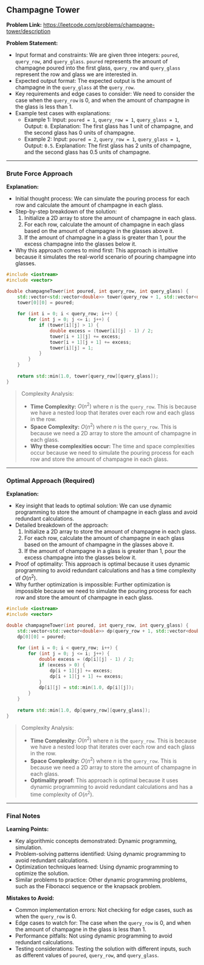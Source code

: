 ## Champagne Tower
**Problem Link:** https://leetcode.com/problems/champagne-tower/description

**Problem Statement:**
- Input format and constraints: We are given three integers: `poured`, `query_row`, and `query_glass`. `poured` represents the amount of champagne poured into the first glass, `query_row` and `query_glass` represent the row and glass we are interested in.
- Expected output format: The expected output is the amount of champagne in the `query_glass` at the `query_row`.
- Key requirements and edge cases to consider: We need to consider the case when the `query_row` is 0, and when the amount of champagne in the glass is less than 1.
- Example test cases with explanations:
  - Example 1: Input: `poured = 1`, `query_row = 1`, `query_glass = 1`, Output: `0`. Explanation: The first glass has 1 unit of champagne, and the second glass has 0 units of champagne.
  - Example 2: Input: `poured = 2`, `query_row = 1`, `query_glass = 1`, Output: `0.5`. Explanation: The first glass has 2 units of champagne, and the second glass has 0.5 units of champagne.

---

### Brute Force Approach

**Explanation:**
- Initial thought process: We can simulate the pouring process for each row and calculate the amount of champagne in each glass.
- Step-by-step breakdown of the solution: 
  1. Initialize a 2D array to store the amount of champagne in each glass.
  2. For each row, calculate the amount of champagne in each glass based on the amount of champagne in the glasses above it.
  3. If the amount of champagne in a glass is greater than 1, pour the excess champagne into the glasses below it.
- Why this approach comes to mind first: This approach is intuitive because it simulates the real-world scenario of pouring champagne into glasses.

```cpp
#include <iostream>
#include <vector>

double champagneTower(int poured, int query_row, int query_glass) {
    std::vector<std::vector<double>> tower(query_row + 1, std::vector<double>(query_row + 1, 0));
    tower[0][0] = poured;
    
    for (int i = 0; i < query_row; i++) {
        for (int j = 0; j <= i; j++) {
            if (tower[i][j] > 1) {
                double excess = (tower[i][j] - 1) / 2;
                tower[i + 1][j] += excess;
                tower[i + 1][j + 1] += excess;
                tower[i][j] = 1;
            }
        }
    }
    
    return std::min(1.0, tower[query_row][query_glass]);
}
```

> Complexity Analysis:
> - **Time Complexity:** $O(n^2)$ where $n$ is the `query_row`. This is because we have a nested loop that iterates over each row and each glass in the row.
> - **Space Complexity:** $O(n^2)$ where $n$ is the `query_row`. This is because we need a 2D array to store the amount of champagne in each glass.
> - **Why these complexities occur:** The time and space complexities occur because we need to simulate the pouring process for each row and store the amount of champagne in each glass.

---

### Optimal Approach (Required)

**Explanation:**
- Key insight that leads to optimal solution: We can use dynamic programming to store the amount of champagne in each glass and avoid redundant calculations.
- Detailed breakdown of the approach:
  1. Initialize a 2D array to store the amount of champagne in each glass.
  2. For each row, calculate the amount of champagne in each glass based on the amount of champagne in the glasses above it.
  3. If the amount of champagne in a glass is greater than 1, pour the excess champagne into the glasses below it.
- Proof of optimality: This approach is optimal because it uses dynamic programming to avoid redundant calculations and has a time complexity of $O(n^2)$.
- Why further optimization is impossible: Further optimization is impossible because we need to simulate the pouring process for each row and store the amount of champagne in each glass.

```cpp
#include <iostream>
#include <vector>

double champagneTower(int poured, int query_row, int query_glass) {
    std::vector<std::vector<double>> dp(query_row + 1, std::vector<double>(query_row + 1, 0));
    dp[0][0] = poured;
    
    for (int i = 0; i < query_row; i++) {
        for (int j = 0; j <= i; j++) {
            double excess = (dp[i][j] - 1) / 2;
            if (excess > 0) {
                dp[i + 1][j] += excess;
                dp[i + 1][j + 1] += excess;
            }
            dp[i][j] = std::min(1.0, dp[i][j]);
        }
    }
    
    return std::min(1.0, dp[query_row][query_glass]);
}
```

> Complexity Analysis:
> - **Time Complexity:** $O(n^2)$ where $n$ is the `query_row`. This is because we have a nested loop that iterates over each row and each glass in the row.
> - **Space Complexity:** $O(n^2)$ where $n$ is the `query_row`. This is because we need a 2D array to store the amount of champagne in each glass.
> - **Optimality proof:** This approach is optimal because it uses dynamic programming to avoid redundant calculations and has a time complexity of $O(n^2)$.

---

### Final Notes

**Learning Points:**
- Key algorithmic concepts demonstrated: Dynamic programming, simulation.
- Problem-solving patterns identified: Using dynamic programming to avoid redundant calculations.
- Optimization techniques learned: Using dynamic programming to optimize the solution.
- Similar problems to practice: Other dynamic programming problems, such as the Fibonacci sequence or the knapsack problem.

**Mistakes to Avoid:**
- Common implementation errors: Not checking for edge cases, such as when the `query_row` is 0.
- Edge cases to watch for: The case when the `query_row` is 0, and when the amount of champagne in the glass is less than 1.
- Performance pitfalls: Not using dynamic programming to avoid redundant calculations.
- Testing considerations: Testing the solution with different inputs, such as different values of `poured`, `query_row`, and `query_glass`.